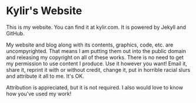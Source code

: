Kylir's Website
===============

This is my website. You can find it at kylir.com. It is powered by Jekyll and GitHub.

My website and blog along with its contents, graphics, code, etc. are uncompyrighted. That means I am putting them out into the public domain and releasing my copyright on all of these works. There is no need to get my permission to use content I produce. Use it however you want! Email it, share it, reprint it with or without credit, change it, put in horrible racial slurs and attribute it all to me. It's OK.

Attribution is appreciated, but it is not required. I also would love to know how you've used my work!
